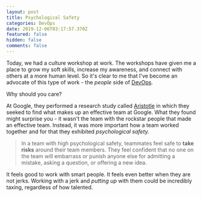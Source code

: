 ```yaml
---
layout: post
title: Psychological Safety
categories: DevOps
date: 2019-12-06T03:17:57.370Z
featured: false
hidden: false
comments: false
---
```

Today, we had a culture workshop at work. The workshops have given me a place to grow my soft skills, increase my awareness, and connect with others at a more human level. So it's clear to me that I've become an advocate of this type of work - the _people_ side of [DevOps](https://dzone.com/articles/people-process-product-devops-1). 

Why should you care?

At Google, they performed a research study called [Aristotle](https://rework.withgoogle.com/print/guides/5721312655835136/) in which they seeked to find what makes up an effective team at Google. What they found might surprise you - it wasn't the team with the rockstar people that made an effective team. Instead, it was more important how a team worked together and for that they exhibited _psychological safety._ 

> In a team with high psychological safety, teammates feel safe to **take risks** around their team members. They feel confident that no one on the team will embarrass or punish anyone else for admitting a mistake, asking a question, or offering a new idea.

It feels good to work with smart people. It feels even better when they are not jerks. Working with a jerk and _putting up_ with them could be incredibly taxing, regardless of how talented.
